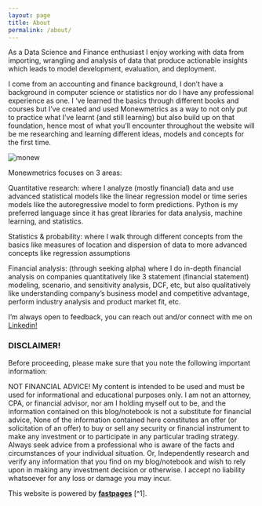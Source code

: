 ```yaml
---
layout: page
title: About
permalink: /about/
---
```


As a Data Science and Finance enthusiast I enjoy working with data from importing, wrangling and analysis of data that produce actionable insights which leads to model development, evaluation, and deployment.

I come from an accounting and finance background, I don’t have a background in computer science or statistics nor do I have any professional experience as one. I ‘ve learned the basics through different books and courses but I’ve created and used Monewmetrics as a way to not only put to practice what I’ve learnt (and still learning) but also build up on that foundation, hence most of what you’ll encounter throughout the website will be me researching and learning different ideas, models and concepts for the first time.


![monew](https://user-images.githubusercontent.com/80532199/192338336-13187d8a-9fd3-4e40-89f1-24e4adde3ee7.png)


Monewmetrics focuses on 3 areas:


Quantitative research: where I analyze (mostly financial) data and use advanced statistical models like the linear regression model or time series models like the autoregressive model to form predictions. Python is my preferred language since it has great libraries for data analysis, machine learning, and statistics.


Statistics & probability: where I walk through different concepts from the basics like measures of location and dispersion of data to more advanced concepts like regression assumptions


Financial analysis: (through seeking alpha) where I do in-depth financial analysis on companies quantitatively like 3 statement (financial statement) modeling, scenario, and sensitivity analysis, DCF, etc, but also qualitatively like understanding company’s business model and competitive advantage, perform industry analysis and product market fit, etc.


I’m always open to feedback, you can reach out and/or connect with me on [Linkedin!](https://www.linkedin.com/in/mj-abubakar/)


### DISCLAIMER!
Before proceeding, please make sure that you note the following important information:

NOT FINANCIAL ADVICE!
My content is intended to be used and must be used for informational and educational purposes only. I am not an attorney, CPA, or financial advisor, nor am I holding myself out to be, and the information contained on this blog/notebook is not a substitute for financial advice, None of the information contained here constitutes an offer (or solicitation of an offer) to buy or sell any security or financial instrument to make any investment or to participate in any particular trading strategy. Always seek advice from a professional who is aware of the facts and circumstances of your individual situation. Or, Independently research and verify any information that you find on my blog/notebook and wish to rely upon in making any investment decision or otherwise. I accept no liability whatsoever for any loss or damage you may incur.


This website is powered by **[fastpages](https://github.com/fastai/fastpages)** [^1].


